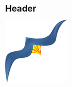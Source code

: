 <!-- TITLE: 이이미지 -->
<!-- SUBTITLE: A quick summary of dude -->

# Header

![클래스](/uploads/클래스.png "클래스")